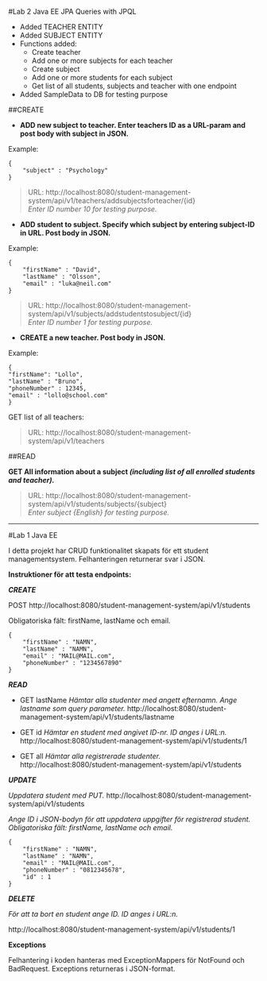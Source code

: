 #Lab 2 Java EE JPA
Queries with JPQL
- Added TEACHER ENTITY
- Added SUBJECT ENTITY
- Functions added:
  - Create teacher
  - Add one or more subjects for each teacher 
  - Create subject
  - Add one or more students for each subject 
  - Get list of all students, subjects and teacher with one endpoint
- Added SampleData to DB for testing purpose


##CREATE

- **ADD new subject to teacher. Enter teachers ID as a URL-param and post body with subject in JSON.**

Example:
```
{
	"subject" : "Psychology"
}
 ```
>URL: http://localhost:8080/student-management-system/api/v1/teachers/addsubjectsforteacher/{id}  
_Enter ID number 10 for testing purpose._

- **ADD student to subject.  Specify which subject by entering subject-ID in URL. Post body in JSON.**

Example:
```
{
	"firstName" : "David",
	"lastName" : "Olsson",
	"email" : "luka@neil.com"
}
 ```
>URL: http://localhost:8080/student-management-system/api/v1/subjects/addstudentstosubject/{id}  
_Enter ID number 1 for testing purpose._


- **CREATE a new teacher. Post body in JSON.**

Example:
```
{
"firstName": "Lollo",
"lastName" : "Bruno",
"phoneNumber" : 12345,
"email" : "lollo@school.com"
}
```
GET list of all teachers:

>URL: http://localhost:8080/student-management-system/api/v1/teachers



##READ

**GET All information about a subject _(including list of all enrolled students and teacher)._**

>URL: http://localhost:8080/student-management-system/api/v1/students/subjects/{subject}  
> _Enter subject {English} for testing purpose._


_____________________________________________________________________________________________


#Lab 1 Java EE

I detta projekt har CRUD funktionalitet skapats för ett student managementsystem.
Felhanteringen returnerar svar i JSON.

****Instruktioner för att testa endpoints:****


*****CREATE*****

POST http://localhost:8080/student-management-system/api/v1/students

Obligatoriska fält: firstName, lastName och email.
```
{
	"firstName" : "NAMN",
	"lastName" : "NAMN",
	"email" : "MAIL@MAIL.com",
	"phoneNumber" : "1234567890"	
}
```


*****READ*****
- GET lastName
_Hämtar alla studenter med angett efternamn. Ange lastname som query parameter._
 http://localhost:8080/student-management-system/api/v1/students/lastname


- GET id
_Hämtar en student med angivet ID-nr. ID anges i URL:n._
http://localhost:8080/student-management-system/api/v1/students/1


- GET all
_Hämtar alla registrerade studenter._
http://localhost:8080/student-management-system/api/v1/students



*****UPDATE*****

_Uppdatera student med PUT._
http://localhost:8080/student-management-system/api/v1/students

_Ange ID i JSON-bodyn för att uppdatera uppgifter för registrerad student._
_Obligatoriska fält: firstName, lastName och email._
```
{  
	"firstName" : "NAMN",
	"lastName" : "NAMN",
	"email" : "MAIL@MAIL.com",
	"phoneNumber" : "0812345678",
	"id" : 1
}
```

*****DELETE*****

_För att ta bort en student ange ID. ID anges i URL:n._

http://localhost:8080/student-management-system/api/v1/students/1


**Exceptions**

Felhantering i koden hanteras med ExceptionMappers för
NotFound och BadRequest. Exceptions returneras i JSON-format.


